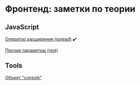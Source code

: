 # Фронтенд: заметки по теории
## JavaScript
[Оператор расширения (spread)](notes/JavaScript/spread.md "spread") ✔️

[Прочие параметры (rest)](notes/JavaScript/rest.md "rest")

## Tools
[Объект "console"](notes/Tools/console.md "console")
